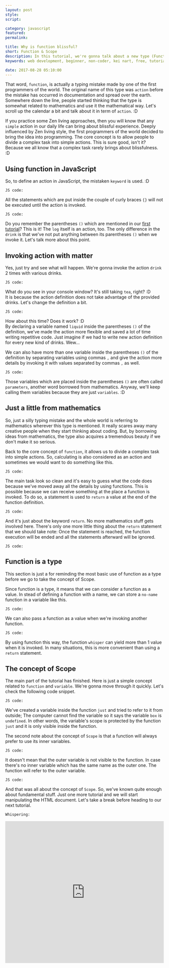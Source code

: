 ```yaml
---
layout: post
style:
script:

category: javascript
featured:
permalink:

title: Why is function blissful?
short: Function & Scope
description: In this tutorial, we're gonna talk about a new type (Function) and a related concept (Scope). <br>Function is the most blissful type in almost any programming language. <br>Yes, I really mean to say - Function is "blissful". :D
keywords: web development, beginner, non-coder, kei nart, free, tutorial, coding, programming, code nart, javascript, function, scope, type

date: 2017-08-28 05:10:00
---
```


That word, `function`, is actually a typing mistake made by one of the first
programmers of the world. The original name of this type was `action` before the
mistake has occurred in documentation and spread over the earth. Somewhere down
the line, people started thinking that the type is somewhat related to mathematics
and use it the mathematical way. Let's scroll up the calendar a bit and talk
about it in term of `action`. :D

If you practice some Zen living approaches, then you will know that any `simple`
action in our daily life can bring about blissful experience. Deeply influenced
by Zen living style, the first programmers of the world decided to bring the idea
into programming. The core concept is to allow people to divide a complex task
into simple actions. This is sure good, isn't it? Because we all know that a
complex task rarely brings about blissfulness. :D

## Using function in JavaScript

So, to define an action in JavaScript, the mistaken `keyword` is used. :D

`JS code:`
<script src="https://gist.github.com/codenart/cd6cc17aa35f74545b1ea9b50ea8b761.js">
</script>

All the statements which are put inside the couple of curly braces `{}` will not
be executed until the action is invoked.

`JS code:`
<script src="https://gist.github.com/codenart/ba02a7de4d0916af86a61db2cb4c94cb.js">
</script>

Do you remember the parentheses `()` which are mentioned in our
[first tutorial](https://codenart.github.io/smart/#the-baby-first-javascript-statements)?
This is it! The `log` itself is an action, too. The only difference in the `drink`
is that we've not put anything between its parentheses `()` when we invoke it.
Let's talk more about this point.

## Invoking action with matter

Yes, just try and see what will happen. We're gonna invoke the action `drink` 2
times with various drinks.

`JS code:`
<script src="https://gist.github.com/codenart/4e94cd16ae793409fec1e0ef283a90a8.js">
</script>

What do you see in your console window? It's still taking `tea`, right? :D  
It is because the action definition does not take advantage of the provided drinks.
Let's change the definition a bit.

`JS code:`
<script src="https://gist.github.com/codenart/d84b97780efd98c56f408bea72b1aa23.js">
</script>

How about this time? Does it work? :D  
By declaring a variable named `liquid` inside the parentheses `()` of the definition,
we've made the action more flexible and saved a lot of time writing repetitive
code. Just imagine if we had to write new action definition for every new kind
of drinks. Wew...

We can also have more than one variable inside the parentheses `()` of the
definition by separating variables using commas `,` and give the action more
details by invoking it with values separated by commas `,` as well.

`JS code:`
<script src="https://gist.github.com/codenart/0fe0189e35e7d77df732423c5b6a02a4.js">
</script>

Those variables which are placed inside the parentheses `()` are often called
`parameters`, another word borrowed from mathematics. Anyway, we'll keep calling
them variables because they are just `variables`. :D

## Just a little from mathematics

So, just a silly typing mistake and the whole world is referring to mathematics
wherever this type is mentioned. It really scares away many creative people when
they start thinking about coding. But, by borrowing ideas from mathematics, the
type also acquires a tremendous beauty if we don't make it so serious.

Back to the core concept of `function`, it allows us to divide a complex task
into simple actions. So, calculating is also considered as an action and
sometimes we would want to do something like this.

`JS code:`
<script src="https://gist.github.com/codenart/af6a65557f1b9cf5d7f85ab473969110.js">
</script>

The main task look so clean and it's easy to guess what the code does because
we've moved away all the details by using functions. This is possible because we
can receive something at the place a function is invoked. To do so, a statement
is used to `return` a value at the end of the function definition.

`JS code:`
<script src="https://gist.github.com/codenart/d263325733a166cbf9034ba69a74b25d.js">
</script>

And it's just about the keyword `return`. No more mathematics stuff gets involved
here. There's only one more little thing about the `return` statement that we
should take note: Once the statement is reached, the function execution will be
ended and all the statements afterward will be ignored.

`JS code:`
<script src="https://gist.github.com/codenart/1d640b60b07e62d9b1d269bce5400358.js">
</script>

## Function is a type

This section is just a for reminding the most basic use of function as a type
before we go to take the concept of Scope.

Since function is a type, it means that we can consider a function as a value.
In stead of defining a function with a name, we can store a `no-name` function
in a variable like this.

`JS code:`
<script src="https://gist.github.com/codenart/793360f7dd9dfc11cd67eedf54b9bc3e.js">
</script>

We can also pass a function as a value when we're invoking another function.

`JS code:`
<script src="https://gist.github.com/codenart/703df2b4520cffbf33469c7ecc025fc7.js">
</script>

By using function this way, the function `whisper` can yield more than 1 value
when it is invoked. In many situations, this is more convenient than using a
`return` statement.

## The concept of Scope

The main part of the tutorial has finished. Here is just a simple concept related
to `function` and `variable`. We're gonna move through it quickly. Let's check
the following code snippet.

`JS code:`
<script src="https://gist.github.com/codenart/24082265f1fe6007c3594d67e7f8bc0d.js">
</script>

We've created a variable inside the function `just` and tried to refer to it from
outside; The computer cannot find the variable so it says the variable `box` is
`undefined`. In other words, the variable's scope is protected by the function
`just` and it is only visible inside the function.

The second note about the concept of `Scope` is that a function will always prefer
to use its inner variables.

`JS code:`
<script src="https://gist.github.com/codenart/e6fb3d20885bc689f6dff7704a27daaf.js">
</script>

It doesn't mean that the outer variable is not visible to the function. In case
there's no inner variable which has the same name as the outer one. The function
will refer to the outer variable.

`JS code:`
<script src="https://gist.github.com/codenart/e183bd7100dff450cbe84f251525bb08.js">
</script>

And that was all about the concept of `Scope`. So, we've known quite enough about
fundamental stuff. Just one more tutorial and we will start manipulating the HTML
document. Let's take a break before heading to our next tutorial.

`Whispering:`
<div class="embed">
   <iframe src="https://goo.gl/3XXjxs"
           width="100%" height="450"
           scrolling="no" frameborder="no">
   </iframe>
</div>
